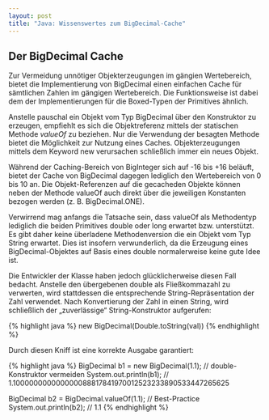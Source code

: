 ```yaml
---
layout: post
title: "Java: Wissenswertes zum BigDecimal-Cache"
---
```




## Der BigDecimal Cache
Zur Vermeidung unnötiger Objekterzeugungen im gängien Wertebereich, bietet die Implementierung von BigDecimal einen einfachen Cache für sämtlichen Zahlen im gängigen Wertebereich. Die Funktionsweise ist dabei dem der Implementierungen für die Boxed-Typen der Primitives ähnlich.

Anstelle pauschal ein Objekt vom Typ BigDecimal über den Konstruktor zu erzeugen, empfiehlt es sich die Objektreferenz mittels der statischen Methode <em>valueOf</em> zu beziehen. Nur die Verwendung der besagten Methode bietet die Möglichkeit zur Nutzung eines Caches. Objekterzeugungen mittels dem Keyword new verursachen schließlich immer ein neues Objekt.

Während der Caching-Bereich von BigInteger sich auf -16 bis +16 beläuft, bietet der Cache von BigDecimal dagegen lediglich den Wertebereich von 0 bis 10 an. Die Objekt-Referenzen auf die gecacheden Objekte können neben der Methode valueOf auch direkt über die jeweiligen Konstanten bezogen werden (z. B. BigDecimal.ONE).

Verwirrend mag anfangs die Tatsache sein, dass valueOf als Methodentyp lediglich die beiden Primitives double oder long erwartet bzw. unterstützt. Es gibt daher keine überladene Methodenversion die ein Objekt vom Typ String erwartet. Dies ist insofern verwunderlich, da die Erzeugung eines BigDecimal-Objektes auf Basis eines double normalerweise keine gute Idee ist.

Die Entwickler der Klasse haben jedoch glücklicherweise diesen Fall bedacht. Anstelle den übergebenen double als Fließkommazahl zu verwerten, wird stattdessen die entsprechende String-Repräsentation der Zahl verwendet. Nach Konvertierung der Zahl in einen String, wird schließlich der „zuverlässige“ String-Konstruktor aufgerufen:

{% highlight java %}
new BigDecimal(Double.toString(val))
{% endhighlight %}

Durch diesen Kniff ist eine korrekte Ausgabe garantiert:

{% highlight java %}
BigDecimal b1 = new BigDecimal(1.1); // double-Konstruktor vermeiden
System.out.println(b1); // 1.100000000000000088817841970012523233890533447265625

BigDecimal b2 = BigDecimal.valueOf(1.1); // Best-Practice
System.out.println(b2); // 1.1
{% endhighlight %}
